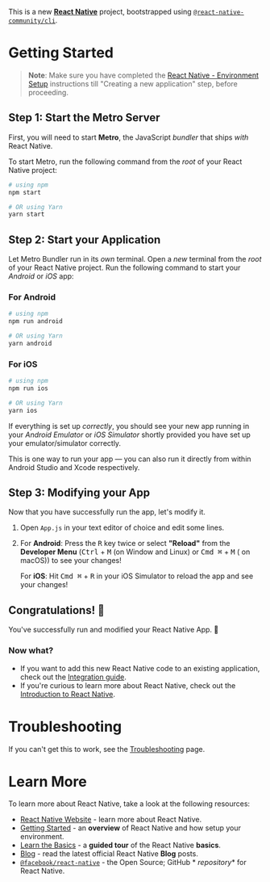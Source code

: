 This is a new [**React Native**](https://reactnative.dev) project, bootstrapped
using [`@react-native-community/cli`](https://github.com/react-native-community/cli).

# Getting Started

> **Note**: Make sure you have completed
> the [React Native - Environment Setup](https://reactnative.dev/docs/environment-setup) instructions
> till "Creating a new application" step, before proceeding.

## Step 1: Start the Metro Server

First, you will need to start **Metro**, the JavaScript _bundler_ that ships _with_ React Native.

To start Metro, run the following command from the _root_ of your React Native project:

```bash
# using npm
npm start

# OR using Yarn
yarn start
```

## Step 2: Start your Application

Let Metro Bundler run in its _own_ terminal. Open a _new_ terminal from the _root_ of your React
Native project. Run the following command to start your _Android_ or _iOS_ app:

### For Android

```bash
# using npm
npm run android

# OR using Yarn
yarn android
```

### For iOS

```bash
# using npm
npm run ios

# OR using Yarn
yarn ios
```

If everything is set up _correctly_, you should see your new app running in your _Android Emulator_
or _iOS Simulator_ shortly provided you have set up your emulator/simulator correctly.

This is one way to run your app — you can also run it directly from within Android Studio and Xcode
respectively.

## Step 3: Modifying your App

Now that you have successfully run the app, let's modify it.

1. Open `App.js` in your text editor of choice and edit some lines.
2. For **Android**: Press the <kbd>R</kbd> key twice or select **"Reload"** from the **Developer
   Menu** (<kbd>Ctrl</kbd> + <kbd>M</kbd> (on Window and Linux) or <kbd>Cmd ⌘</kbd> + <kbd>M</kbd> (
   on macOS)) to see your changes!

   For **iOS**: Hit <kbd>Cmd ⌘</kbd> + <kbd>R</kbd> in your iOS Simulator to reload the app and see
   your changes!

## Congratulations! :tada:

You've successfully run and modified your React Native App. :partying_face:

### Now what?

- If you want to add this new React Native code to an existing application, check out
  the [Integration guide](https://reactnative.dev/docs/integration-with-existing-apps).
- If you're curious to learn more about React Native, check out
  the [Introduction to React Native](https://reactnative.dev/docs/getting-started).

# Troubleshooting

If you can't get this to work, see
the [Troubleshooting](https://reactnative.dev/docs/troubleshooting) page.

# Learn More

To learn more about React Native, take a look at the following resources:

- [React Native Website](https://reactnative.dev) - learn more about React Native.
- [Getting Started](https://reactnative.dev/docs/environment-setup) - an **overview** of React
  Native and how setup your environment.
- [Learn the Basics](https://reactnative.dev/docs/getting-started) - a **guided tour** of the React
  Native **basics**.
- [Blog](https://reactnative.dev/blog) - read the latest official React Native **Blog** posts.
- [`@facebook/react-native`](https://github.com/facebook/react-native) - the Open Source; GitHub *
  *repository** for React Native.
